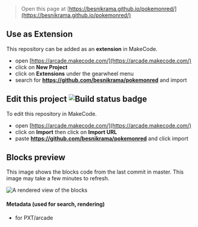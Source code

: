 


> Open this page at [https://besnikrama.github.io/pokemonred/](https://besnikrama.github.io/pokemonred/)

## Use as Extension

This repository can be added as an **extension** in MakeCode.

* open [https://arcade.makecode.com/](https://arcade.makecode.com/)
* click on **New Project**
* click on **Extensions** under the gearwheel menu
* search for **https://github.com/besnikrama/pokemonred** and import

## Edit this project ![Build status badge](https://github.com/besnikrama/pokemonred/workflows/MakeCode/badge.svg)

To edit this repository in MakeCode.

* open [https://arcade.makecode.com/](https://arcade.makecode.com/)
* click on **Import** then click on **Import URL**
* paste **https://github.com/besnikrama/pokemonred** and click import

## Blocks preview

This image shows the blocks code from the last commit in master.
This image may take a few minutes to refresh.

![A rendered view of the blocks](https://github.com/besnikrama/pokemonred/raw/master/.github/makecode/blocks.png)

#### Metadata (used for search, rendering)

* for PXT/arcade
<script src="https://makecode.com/gh-pages-embed.js"></script><script>makeCodeRender("{{ site.makecode.home_url }}", "{{ site.github.owner_name }}/{{ site.github.repository_name }}");</script>
